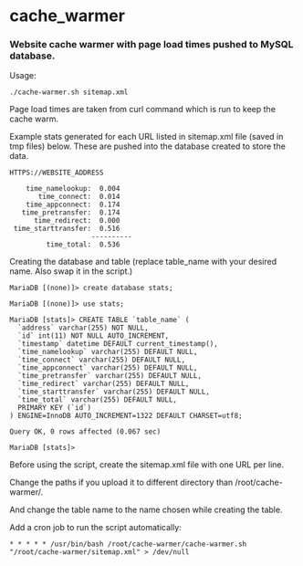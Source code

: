 # cache_warmer
### Website cache warmer with page load times pushed to MySQL database.

Usage:
```
./cache-warmer.sh sitemap.xml
```

Page load times are taken from curl command which is run to keep the cache warm.

Example stats generated for each URL listed in sitemap.xml file (saved in tmp files) below. These are pushed into the database created to store the data.

```
HTTPS://WEBSITE_ADDRESS

    time_namelookup:  0.004
       time_connect:  0.014
    time_appconnect:  0.174
   time_pretransfer:  0.174
      time_redirect:  0.000
 time_starttransfer:  0.516
                    ----------
         time_total:  0.536

```     

Creating the database and table (replace table_name with your desired name. Also swap it in the script.)

```
MariaDB [(none)]> create database stats;

MariaDB [(none)]> use stats;

MariaDB [stats]> CREATE TABLE `table_name` (
  `address` varchar(255) NOT NULL,
  `id` int(11) NOT NULL AUTO_INCREMENT,
  `timestamp` datetime DEFAULT current_timestamp(),
  `time_namelookup` varchar(255) DEFAULT NULL,
  `time_connect` varchar(255) DEFAULT NULL,
  `time_appconnect` varchar(255) DEFAULT NULL,
  `time_pretransfer` varchar(255) DEFAULT NULL,
  `time_redirect` varchar(255) DEFAULT NULL,
  `time_starttransfer` varchar(255) DEFAULT NULL,
  `time_total` varchar(255) DEFAULT NULL,
  PRIMARY KEY (`id`)
) ENGINE=InnoDB AUTO_INCREMENT=1322 DEFAULT CHARSET=utf8;

Query OK, 0 rows affected (0.067 sec)

MariaDB [stats]> 

```



Before using the script, create the sitemap.xml file with one URL per line.

Change the paths if you upload it to different directory than /root/cache-warmer/.

And change the table name to the name chosen while creating the table.

Add a cron job to run the script automatically:
```
* * * * * /usr/bin/bash /root/cache-warmer/cache-warmer.sh "/root/cache-warmer/sitemap.xml" > /dev/null
```
